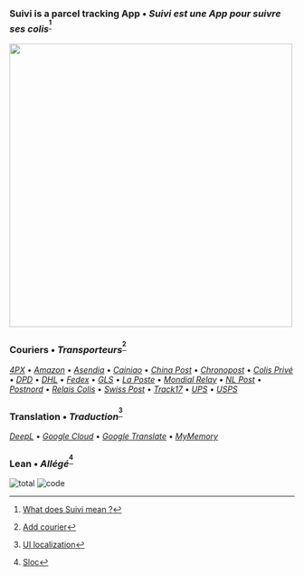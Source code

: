 ### Suivi is a parcel tracking App • _Suivi est une App pour suivre ses colis_<sup>[^1]</sup>
[<img src="https://i.imgur.com/VOngj2e.jpeg" width="500">](https://i.imgur.com/v6LZNJ3.jpeg)

### Couriers • _Transporteurs_<sup>[^2]</sup>
[_4PX_](http://en.4px.com/) 
• [_Amazon_](https://www.amazon.fr/) 
• [_Asendia_](https://www.asendia.fr/)
• [_Cainiao_](https://global.cainiao.com/)
• [_China Post_](http://yjcx.ems.com.cn/qps/english/yjcx)
• [_Chronopost_](https://www.chronopost.fr/)
• [_Colis Privé_](https://www.colisprive.fr/)
• [_DPD_](https://www.dpd.com/)
• [_DHL_](https://www.dhl.com/)
• [_Fedex_](https://www.fedex.com/)
• [_GLS_](https://gls-group.eu/)
• [_La Poste_](https://www.laposte.fr/)
• [_Mondial Relay_](https://www.mondialrelay.fr/) 
• [_NL Post_](https://postnl.post/)
• [_Postnord_](https://postnord.se/)
• [_Relais Colis_](https://www.relaiscolis.com/)
• [_Swiss Post_](https://www.post.ch/)
• [_Track17_](https://www.17track.net/)
• [_UPS_](https://www.ups.com/)
• [_USPS_](https://www.usps.com/)

### Translation • _Traduction_<sup>[^3]</sup>
[_DeepL_](https://www.deepl.com/en/docs-api/) 
• [_Google Cloud_](https://cloud.google.com/translate) 
• [_Google Translate_](https://github.com/ssut/py-googletrans) 
• [_MyMemory_](https://mymemory.translated.net/doc/spec.php)

### Lean • _Allégé_<sup>[^4]</sup>
![total](https://sloc.xyz/github/sebdelsol/suivi) 
![code](https://sloc.xyz/github/sebdelsol/suivi?category=code) 

[^1]: [What does Suivi mean ?](https://www.linguee.com/english-french/search?source=auto&query=suivi)
[^2]: [Add courier](couriers)
[^3]: [UI localization](windows/localization.py)
[^4]: [Sloc](https://api.codetabs.com/v1/loc/?github=sebdelsol/suivi)
